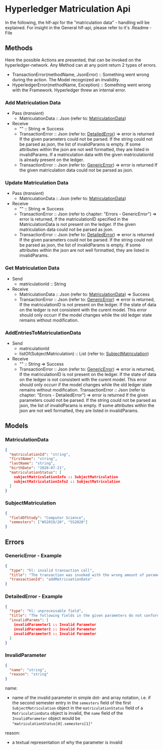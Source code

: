 # Hyperledger Matriculation Api

In the following, the hlf-api for the "matriculation data" - handling will be explained.
For insight in the General hlf-api, please refer to it's .Readme - File

## Methods

Here the possible Actions are presented, that can be invoked on the hyperledger-network.
Any Method can at any point return 2 types of errors. 
  - TransactionError(methodName, JsonError) :: Something went wrong during the action. The Model recognized an invalidity.
  - HyperledgerError(methodName, Exception) :: Something went wrong with the Framework. Hyperledger threw an internal error.

### Add Matriculation Data
- Pass (*transient*)
    - MatriculationData :: Json (refer to: [MatriculationData](#matriculationData))
- Receive
    - "" :: String
        => Success
    - TransactionError :: Json (refer to: [DetailedError](#detailedError---example))
        => error is returned
          If the given parameters could not be parsed.
            If the string could not be parsed as json, the list of invalidParams is empty.
            If some attributes within the json are not well formatted, they are listed in invalidParams.
          If a matriculation data with the given matriculationId is already present on the ledger.
    - TransactionError :: Json (refer to: [GenericError](#genericError---example))
        => error is returned
          If the given matriculation data could not be parsed as json.

### Update Matriculation Data
- Pass (*transient*)
    - MatriculationData :: Json (refer to: [MatriculationData](#matriculationData))
- Receive
    - "" :: String
        => Success
    - TransactionError :: Json (refer to chapter: "Errors - GenericError")
        => error is returned, 
          If the matriculationID specified in the MatriculationData is not present on the ledger.
          If the given matriculation data could not be parsed as json.
    - TransactionError :: Json (refer to: [DetailedError](#detailedError---example))
        => error is returned
          If the given parameters could not be parsed.
            If the string could not be parsed as json, the list of invalidParams is empty.
            If some attributes within the json are not well formatted, they are listed in invalidParams.

### Get Matriculation Data
- Send
    - matriculationId :: String
- Receive
    - MatriculationData :: Json (refer to: [MatriculationData](#matriculationData))
        => Success
    - TransactionError :: Json (refer to: [GenericError](#genericError---example))
        => error is returned,
          If the matriculationID is not present on the ledger.
          If the state of data on the ledger is not consistent with the curent model.
            This error should only occurr if the model changes while the old ledger state remains without modification.

### AddEntriesToMatriculationData
- Send
    - matriculationId
    - listOf(SubjectMatriculation) :: List<SubjectMatriculation> (refer to: [SubjectMatriculation](#subjectMatriculation))
- Receive
    - "" :: String
      => Success
    - TransactionError :: Json (refer to: [GenericError](#genericError---example))
        => error is returned,
          If the matriculationID is not present on the ledger.
          If the state of data on the ledger is not consistent with the curent model.
            This error should only occurr if the model changes while the old ledger state remains without modification.
     TransactionError :: Json (refer to chapter: "Errors - DetailedError")
        => error is returned
          If the given parameters could not be parsed.
            If the string could not be parsed as json, the list of invalidParams is empty. 
            If some attributes within the json are not well formatted, they are listed in invalidParams.

## Models

### MatriculationData
```json
{
  "matriculationId": "string",
  "firstName": "string",
  "lastName": "string",
  "birthDate": "2020-07-21",
  "matriculationStatus": [
    subjectMatriculationInfo :: SubjectMatriculation
    subjectMatriculationInfo2 :: SubjectMatriculation
  ]
}
```

### SubjectMatriculation
```json
{
  "fieldOfStudy": "Computer Science",
  "semesters": ["WS2019/20", "SS2020"]
}

```

## Errors

### GenericError - Example
```json
{
  "type": "hl: invalid transaction call",
  "title": "The transaction was invoked with the wrong amount of parameters. Expected: ${expected} Actual: ${actual}",
  "transactionId": "addMatricuationData"
}
```

### DetailedError - Example
```json
{
  "type": "hl: unprocessable field",
  "title": "The following fields in the given parameters do not conform to the specified format.",
  "invalidParams": [
    invalidParameter1 :: Invalid Parameter
    invalidParameter2 :: Invalid Parameter
    invalidParameter3 :: Invalid Parameter
  ]
}
```

### InvalidParameter
```json
{
  "name": "string",
  "reason": "string"
}
```
name:
- name of the invalid parameter in simple dot- and array notation, i.e. if the second semester entry in the ```semesters``` field of the first ```SubjectMatriculation``` object in the ```matriculationStatus``` field of a ```MatriculationData``` object is invalid, the ```name``` field of the ```InvalidParameter``` object would be ```"matriculationStatus[0].semesters[1]"```

reason:
- a textual representation of why the parameter is invalid
